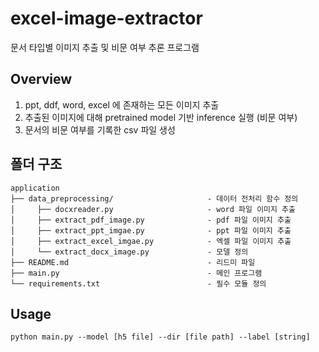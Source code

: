 # excel-image-extractor
문서 타입별 이미지 추출 및 비문 여부 추론 프로그램

## Overview
1. ppt, ddf, word, excel 에 존재하는 모든 이미지 추출
2. 추출된 이미지에 대해 pretrained model 기반 inference 실행 (비문 여부)
3. 문서의 비문 여부를 기록한 csv 파일 생성

## 폴더 구조
```
application
├── data_preprocessing/                     - 데이터 전처리 함수 정의
│     ├── docxreader.py                     - word 파일 이미지 추출
│     ├── extract_pdf_image.py              - pdf 파일 이미지 추출
│     ├── extract_ppt_imgae.py              - ppt 파일 이미지 추출
│     ├── extract_excel_imgae.py            - 엑셀 파일 이미지 추출
│     └── extract_docx_image.py             - 모델 정의
├── README.md                               - 리드미 파일
├── main.py                                 - 메인 프로그램
└── requirements.txt                        - 필수 모듈 정의
```
## Usage
```
python main.py --model [h5 file] --dir [file path] --label [string]
```
